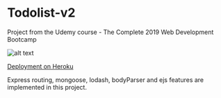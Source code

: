 # Todolist-v2

Project from the Udemy course - The Complete 2019 Web Development Bootcamp

![alt text](https://i.ibb.co/LCRpy3M/Screen-Shot-2019-09-19-at-10-20-22-AM.png)

[Deployment on Heroku](https://limitless-bastion-52603.herokuapp.com)

Express routing, mongoose, lodash, bodyParser and ejs features are implemented in this project.
